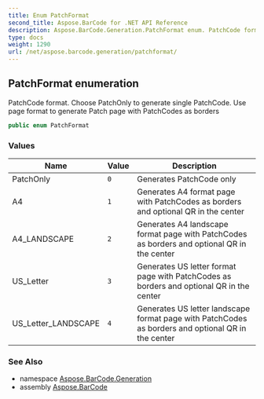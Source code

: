```yaml
---
title: Enum PatchFormat
second_title: Aspose.BarCode for .NET API Reference
description: Aspose.BarCode.Generation.PatchFormat enum. PatchCode format. Choose PatchOnly to generate single PatchCode. Use page format to generate Patch page with PatchCodes as borders
type: docs
weight: 1290
url: /net/aspose.barcode.generation/patchformat/
---
```

## PatchFormat enumeration

PatchCode format. Choose PatchOnly to generate single PatchCode. Use page format to generate Patch page with PatchCodes as borders

```csharp
public enum PatchFormat
```

### Values

| Name | Value | Description |
| --- | --- | --- |
| PatchOnly | `0` | Generates PatchCode only |
| A4 | `1` | Generates A4 format page with PatchCodes as borders and optional QR in the center |
| A4_LANDSCAPE | `2` | Generates A4 landscape format page with PatchCodes as borders and optional QR in the center |
| US_Letter | `3` | Generates US letter format page with PatchCodes as borders and optional QR in the center |
| US_Letter_LANDSCAPE | `4` | Generates US letter landscape format page with PatchCodes as borders and optional QR in the center |

### See Also

* namespace [Aspose.BarCode.Generation](../../aspose.barcode.generation/)
* assembly [Aspose.BarCode](../../)


